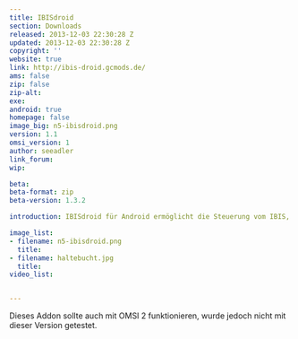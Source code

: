 ```yaml
---
title: IBISdroid
section: Downloads
released: 2013-12-03 22:30:28 Z
updated: 2013-12-03 22:30:28 Z
copyright: ''
website: true
link: http://ibis-droid.gcmods.de/
ams: false
zip: false
zip-alt:
exe:
android: true
homepage: false
image_big: n5-ibisdroid.png
version: 1.1
omsi_version: 1
author: seeadler
link_forum:
wip:

beta:
beta-format: zip
beta-version: 1.3.2

introduction: IBISdroid für Android ermöglicht die Steuerung vom IBIS, der Kasse, sowie dem Ticketdrucker mittels Smartphone oder Tablet.

image_list:
- filename: n5-ibisdroid.png
  title:
- filename: haltebucht.jpg
  title:
video_list:


---
```

Dieses Addon sollte auch mit OMSI 2 funktionieren, wurde jedoch nicht mit dieser Version getestet.
